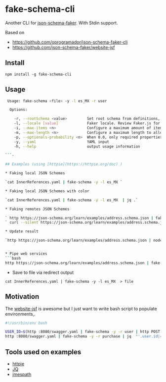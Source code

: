 # fake-schema-cli

Another CLI for [json-schema-faker](https://www.npmjs.com/package/json-schema-faker). With Stdin support.

Based on
* https://github.com/oprogramador/json-schema-faker-cli
* https://github.com/json-schema-faker/website-jsf

## Install

`npm install -g fake-schema-cli`

## Usage

```bash
 Usage: fake-schema <file> -y -l es_MX -r user

  Options:

    -r, --rootSchema <value>         Set root schema from definitions, useful when faking Swagger specs.
    -l, --locale [value]             Faker locale. Review Faker.js for more details.
    -i, --max-items <n>              Configure a maximum amount of items to generate in an array. This will override the maximum items found inside a JSON Schema
    -m, --max-length <n>             Configure a maximum length to allow generating strings for. This will override the maximum length found inside a JSON Schema
    -p, --optionals-probability <n>  When 0.0, only required properties will be generated; when 1.0, all properties are generated
    -y, --yaml                       YAML input
    -h, --help                       output usage information

```-

## Examples (using [httpie](https://httpie.org/doc) )

* Faking local JSON Schemes

`cat InnerReferences.yaml | fake-schema -y -l es_MX `

* Faking local JSON Schemes with color

`cat InnerReferences.yaml | fake-schema -y -l es_MX  | jq .`

* Faking remotes JSON Schemes

` http https://json-schema.org/learn/examples/address.schema.json | fake-schema
` curl --silent https://json-schema.org/learn/examples/address.schema.json | fake-schema

* Update result

`http https://json-schema.org/learn/examples/address.schema.json | node lib/index.js | jq '.locality|="atoms"'`


* Pipe web services
```bash
http https://json-schema.org/learn/examples/address.schema.json | fake-schema | http POST http://bin.org/post
```

* Save to file via redirect output

`cat InnerReferences.yaml | fake-schema -y -l es_MX  > file`

## Motivation

The [website-jsf](https://github.com/json-schema-faker/website-jsf) is awesome but I just want to write bash script to populate environments,.




```bash
#!/usr/bin/env bash

USER_ID=$(http :8080/swagger.yaml | fake-schema -y -r user | http POST :8080/api/user | jq .id)
http :8080/swagger.yaml | fake-schema -y -r purchase | jq  "'.user.id|=\"$USER_ID\"'" | http post :8080/api/purchase

```

##  Tools used on examples

* [httpie](https://httpie.org/doc)
* [JQ](https://stedolan.github.io/jq/)
* [jmespath](http://jmespath.org/)
